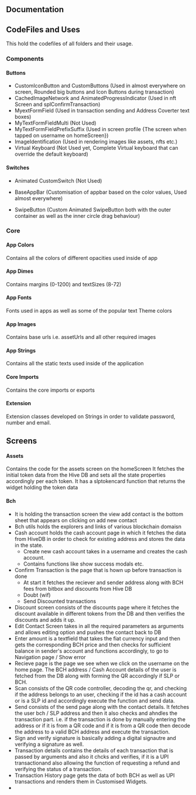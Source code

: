 ## Documentation


## CodeFiles and Uses

This hold the codefiles of all folders and their usage.

### Components

#### Buttons

* CustomIconButton and CustomButtons (Used in almost everywhere on screen, Rounded big buttons and Icon Buttons during transaction)
* CachedImageNetwork and AnimatedProgressIndicator (Used in nft Screen and splConfirmTransaction) 
* MyextFormField (Used in transaction sending and Address Coverter text boxes)
* MyTextFormFieldMulti (Not Used)
* MyTextFormFieldPrefixSuffix (Used in screen profile {The screen when tapped on username on homeScreen})
* ImageIdentification (Used in rendering images like assets, nfts etc.)
* Virtual Keyboard (Not Used yet, Complete Virtual keyboard that can override the default keyboard)

#### Switches
* Animated CustomSwitch (Not Used)

* BaseAppBar (Customisation of appbar based on the color values, Used almost everywhere)
* SwipeButton (Custom Animated SwipeButton both with the outer container as well as the inner circle drag behaviour)

### Core

#### App Colors
Contains all the colors of different opacities used inside of app

#### App Dimes
Contains margins (0-1200) and textSizes (8-72)

#### App Fonts
Fonts used in apps as well as some of the popular text Theme colors

#### App Images
Contains base urls i.e. assetUrls and all other required images

#### App Strings 
Contains all the static texts used inside of the application

#### Core Imports
Contains the core imports or exports

#### Extension
Extension classes developed on Strings in order to validate password, number and email.

## Screens

#### Assets
Contains the code for the assets screen on the homeScreen
It fetches the initial token data from the Hive DB and sets all the state properties accordingly per each token.
It has a slptokencard function that returns the widget holding the token data

#### Bch
* It is holding the transaction screen the view add contact is the bottom sheet that appears on clicking on add new contact
* Bch utils holds the explorers and links of various blockchain domaisn
* Cash account holds the cash account page in which it fetches the data from HiveDB in order to check for existing address and stores the data in the state.
  - Create new cash account takes in a username and creates the cash account.
  - Contains functions like show success modals etc.
* Confirm Transaction is the page that is hown up before transaction is done
  - At start it fetches the reciever and sender address along with BCH fees from bitbox and discounts from Hive DB
  - Doubt (wif)
  - Send Discounted transactions
* Discount screen consists of the discounts page where it fetches the discount available in different tokens from the DB and then verifies the discounts and adds it up.
* Edit Contact Screen takes in all the required parameters as arguments and allows editing option and pushes the contact back to DB
* Enter amount is a textfield that takes the fiat currency input and then gets the corresponding BCH price and then checks for sufficient balance in sender's account and functions accordingly, to go to Navigation page / Show error
* Recieve page is the page we see when we click on the username on the home page. The BCH address / Cash Account details of the user is fetched from the DB along with forming the QR accordingly if SLP or BCH.
* Scan consists of the QR code controller, decoding the qr, and checking if the address belongs to an user, checking if the id has a cash account or is a SLP id and accordingly execute the function and send data.
* Send consists of the send page along with the contact details. It fetches the user bch / SLP address and then it also checks and ahndles the transaction part. i.e. if the transaction is done by manually entering the address or if it is from a QR code and if it is from a QR code then decode the address to a valid BCH address and execute the transaction.
* Sign and verify signature is basically adding a digital signautre and verifying a signature as well.
* Transaction details contains the details of each transaction that is passed by arguments and also it chcks and verifies, if it is a UPI transactionand also allowing the function of requesting a refund and verifying the status of a transaction.
* Transaction History page gets the data of both BCH as well as UPI transactions and renders them in Customised Widgets.
* 
